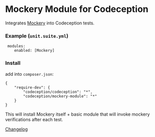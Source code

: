 # Mockery Module for Codeception

Integrates [Mockery](https://github.com/padraic/mockery) into Codeception tests.

### Example (`unit.suite.yml`)
 
     modules:
        enabled: [Mockery]

### Install

add into `composer.json`:

```
{
    "require-dev": {
        "codeception/codeception": "*",
        "codeception/mockery-module": "*"
    }
}
```

This will install Mockery itself + basic module that will invoke mockery verifications after each test.

[Changelog](https://github.com/Codeception/MockeryModule/releases)
